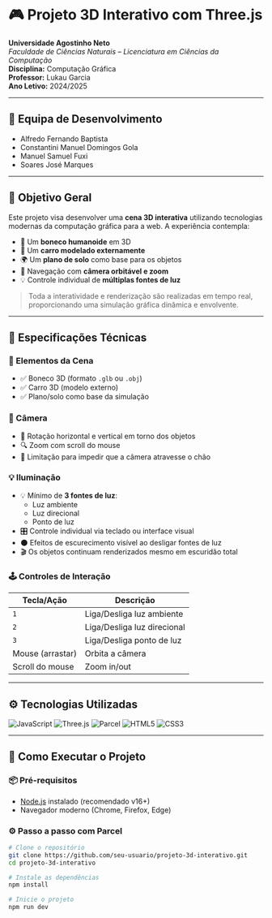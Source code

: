 # 🎮 Projeto 3D Interativo com Three.js

**Universidade Agostinho Neto**  
*Faculdade de Ciências Naturais – Licenciatura em Ciências da Computação*  
**Disciplina:** Computação Gráfica  
**Professor:** Lukau Garcia  
**Ano Letivo:** 2024/2025

---

## 👥 Equipa de Desenvolvimento

- Alfredo Fernando Baptista  
- Constantini Manuel Domingos Gola  
- Manuel Samuel Fuxi  
- Soares José Marques  

---

## 🎯 Objetivo Geral

Este projeto visa desenvolver uma **cena 3D interativa** utilizando tecnologias modernas da computação gráfica para a web. A experiência contempla:

- 👤 Um **boneco humanoide** em 3D  
- 🚗 Um **carro modelado externamente**  
- 🌍 Um **plano de solo** como base para os objetos  
- 📸 Navegação com **câmera orbitável e zoom**  
- 💡 Controle individual de **múltiplas fontes de luz**

> Toda a interatividade e renderização são realizadas em tempo real, proporcionando uma simulação gráfica dinâmica e envolvente.

---

## 📐 Especificações Técnicas

### 🔷 Elementos da Cena
- ✅ Boneco 3D (formato `.glb` ou `.obj`)
- ✅ Carro 3D (modelo externo)
- ✅ Plano/solo como base da simulação

### 🎥 Câmera
- 🔄 Rotação horizontal e vertical em torno dos objetos
- 🔍 Zoom com scroll do mouse
- 🚫 Limitação para impedir que a câmera atravesse o chão

### 💡 Iluminação
- 💡 Mínimo de **3 fontes de luz**:
  - Luz ambiente
  - Luz direcional
  - Ponto de luz
- 🎛️ Controle individual via teclado ou interface visual
- 🌑 Efeitos de escurecimento visível ao desligar fontes de luz
- 🎬 Os objetos continuam renderizados mesmo em escuridão total

### 🕹️ Controles de Interação

| Tecla/Ação             | Descrição                              |
|------------------------|-----------------------------------------|
| `1`                    | Liga/Desliga luz ambiente               |
| `2`                    | Liga/Desliga luz direcional             |
| `3`                    | Liga/Desliga ponto de luz               |
| Mouse (arrastar)       | Orbita a câmera                         |
| Scroll do mouse        | Zoom in/out                             |

---

## ⚙️ Tecnologias Utilizadas

![JavaScript](https://img.shields.io/badge/JavaScript-F7DF1E?style=for-the-badge&logo=javascript&logoColor=black)
![Three.js](https://img.shields.io/badge/Three.js-000000?style=for-the-badge&logo=three.js&logoColor=white)
![Parcel](https://img.shields.io/badge/Parcel-3C3C3C?style=for-the-badge&logo=parcel&logoColor=white)
![HTML5](https://img.shields.io/badge/HTML5-E34F26?style=for-the-badge&logo=html5&logoColor=white)
![CSS3](https://img.shields.io/badge/CSS3-1572B6?style=for-the-badge&logo=css3&logoColor=white)

---

## 🚀 Como Executar o Projeto

### 📦 Pré-requisitos

- [Node.js](https://nodejs.org/) instalado (recomendado v16+)
- Navegador moderno (Chrome, Firefox, Edge)

### ⚙️ Passo a passo com Parcel

```bash
# Clone o repositório
git clone https://github.com/seu-usuario/projeto-3d-interativo.git
cd projeto-3d-interativo

# Instale as dependências
npm install

# Inicie o projeto
npm run dev
